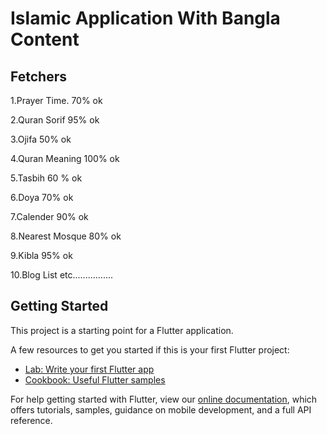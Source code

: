 # Islamic Application With Bangla Content

## Fetchers
   1.Prayer Time. 70% ok
   
   2.Quran Sorif 95% ok
   
   3.Ojifa 50% ok
   
   4.Quran Meaning 100% ok
   
   5.Tasbih 60 % ok
   
   6.Doya 70% ok
   
   7.Calender 90% ok
   
   8.Nearest Mosque 80% ok
   
   9.Kibla 95% ok
   
   10.Blog List etc................

## Getting Started

This project is a starting point for a Flutter application.

A few resources to get you started if this is your first Flutter project:

- [Lab: Write your first Flutter app](https://flutter.dev/docs/get-started/codelab)
- [Cookbook: Useful Flutter samples](https://flutter.dev/docs/cookbook)

For help getting started with Flutter, view our
[online documentation](https://flutter.dev/docs), which offers tutorials,
samples, guidance on mobile development, and a full API reference.
